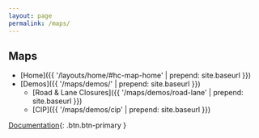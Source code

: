```yaml
---
layout: page
permalink: /maps/
---
```


## Maps

* [Home]({{ '/layouts/home/#hc-map-home' | prepend: site.baseurl }})
* [Demos]({{ '/maps/demos/' | prepend: site.baseurl }})
  * [Road & Lane Closures]({{ '/maps/demos/road-lane' | prepend: site.baseurl }})
  * [CIP]({{ '/maps/demos/cip' | prepend: site.baseurl }})

[Documentation](https://github.com/Commbocc/sitecore_designs/tree/gh-pages/maps){: .btn.btn-primary }
